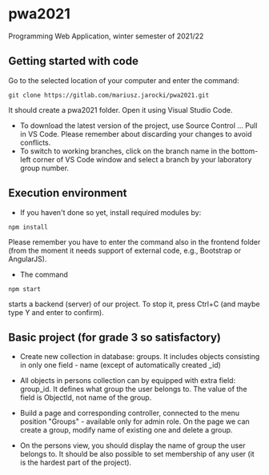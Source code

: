# pwa2021
Programming Web Application, winter semester of 2021/22


## Getting started with code

Go to the selected location of your computer and enter the command:
```
git clone https://gitlab.com/mariusz.jarocki/pwa2021.git
```
It should create a pwa2021 folder. Open it using Visual Studio Code.

* To download the latest version of the project, use Source Control ... Pull in VS Code. Please remember about discarding your changes to avoid conflicts.
* To switch to working branches, click on the branch name in the bottom-left corner of VS Code window and select a branch by your laboratory group number.

## Execution environment

* If you haven't done so yet, install required modules by:
```
npm install
```
Please remember you have to enter the command also in the frontend folder (from the moment it needs support of external code, e.g., Bootstrap or AngularJS).
* The command
```
npm start
```
starts a backend (server) of our project. To stop it, press Ctrl+C (and maybe type Y and enter to confirm).

## Basic project (for grade 3 so satisfactory)

* Create new collection in database: groups. It includes objects consisting in only one field - name (except of automatically created _id)

* All objects in persons collection can by equipped with extra field: group_id. It defines what group the user belongs to. The value of the field is ObjectId, not name of the group.

* Build a page and corresponding controller, connected to the menu position "Groups" - available only for admin role. On the page we can create a group, modify name of existing one and delete a group.

* On the persons view, you should display the name of group the user belongs to. It should be also possible to set membership of any user (it is the hardest part of the project).
